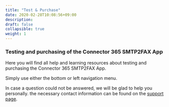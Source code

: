 ```yaml
---
title: "Test & Purchase"
date: 2020-02-28T10:08:56+09:00
description: 
draft: false
collapsible: true
weight: 1
---
```

### Testing and purchasing of the Connector 365 SMTP2FAX App
Here you will find all help and learning resources about testing and purchasing the Connector 365 SMTP2FAX App.

Simply use either the bottom or left navigation menu.

In case a question could not be answered, we will be glad to help you personally. the necessary contact information can be found on the [support page](en-us/apps/help-and-support/).